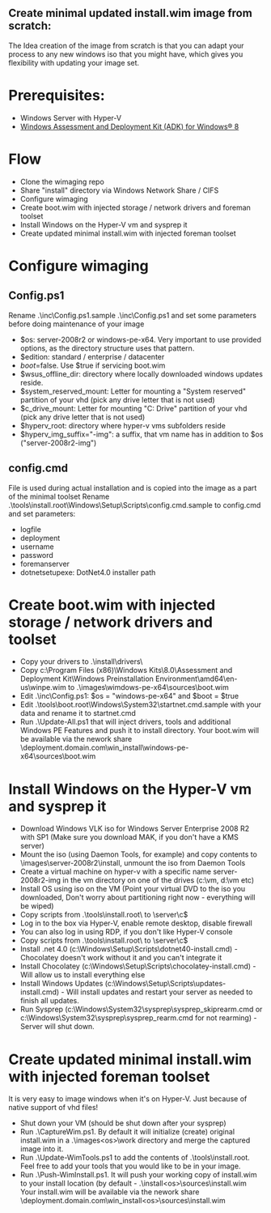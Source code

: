Create minimal updated install.wim image from scratch:
--------------------
The Idea creation of the image from scratch is that you can adapt your process to any new windows iso that you might have, which gives you flexibility with updating your image set.

# Prerequisites:
- Windows Server with Hyper-V
- [Windows Assessment and Deployment Kit (ADK) for Windows® 8](http://www.microsoft.com/en-us/download/details.aspx?id=30652)


# Flow
- Clone the wimaging repo
- Share "install" directory via Windows Network Share / CIFS
- Configure wimaging
- Create boot.wim with injected storage / network drivers and foreman toolset
- Install Windows on the Hyper-V vm and sysprep it
- Create updated minimal install.wim with injected foreman toolset

# Configure wimaging
## Config.ps1
Rename .\inc\Config.ps1.sample .\inc\Config.ps1 and set some parameters before doing maintenance of your image
- $os: server-2008r2 or windows-pe-x64. Very important to use provided options, as the directory structure uses that pattern.
- $edition: standard / enterprise / datacenter
- $boot=$false. Use $true if servicing boot.wim
- $wsus_offline_dir: directory where locally downloaded windows updates reside.
- $system_reserved_mount: Letter for mounting a "System reserved" partition of your vhd (pick any drive letter that is not used)
- $c_drive_mount: Letter for mounting "C: Drive" partition of your vhd (pick any drive letter that is not used)
- $hyperv_root: directory where hyper-v vms subfolders reside
- $hyperv_img_suffix="-img": a suffix, that vm name has in addition to $os ("server-2008r2-img")

## config.cmd
File is used during actual installation and is copied into the image as a part of the minimal toolset
Rename .\tools\install.root\Windows\Setup\Scripts\config.cmd.sample to config.cmd and set parameters:
- logfile
- deployment
- username
- password
- foremanserver
- dotnetsetupexe: DotNet4.0 installer path 

# Create boot.wim with injected storage / network drivers and toolset
- Copy your drivers to .\install\drivers\
- Copy c:\Program Files (x86)\Windows Kits\8.0\Assessment and Deployment Kit\Windows Preinstallation Environment\amd64\en-us\winpe.wim to .\images\wimdows-pe-x64\sources\boot.wim
- Edit .\inc\Config.ps1: $os = "windows-pe-x64" and $boot = $true
- Edit .\tools\boot.root\Windows\System32\startnet.cmd.sample with your data and rename it to startnet.cmd
- Run .\Update-All.ps1 that will inject drivers, tools and additional Windows PE Features and push it to install directory.
Your boot.wim will be available via the nework share \\deployment.domain.com\win_install\windows-pe-x64\sources\boot.wim

# Install Windows on the Hyper-V vm and sysprep it
- Download Windows VLK iso for Windows Server Enterprise 2008 R2 with SP1 (Make sure you download MAK, if you don't have a KMS server)
- Mount the iso (using Daemon Tools, for example) and copy contents to \images\server-2008r2\install\, unmount the iso from Daemon Tools
- Create a virtual machine on hyper-v with a specific name server-2008r2-img in the vm directory on one of the drives (c:\vm, d:\vm etc)
- Install OS using iso on the VM (Point your virtual DVD to the iso you downloaded, Don't worry about partitioning right now - everything will be wiped)
- Copy scripts from .\tools\install.root\ to \\server\c$
- Log in to the box via Hyper-V, enable remote desktop, disable firewall
- You can also log in using RDP, if you don't like Hyper-V console
- Copy scripts from .\tools\install.root\ to \\server\c$
- Install .net 4.0 (c:\Windows\Setup\Scripts\dotnet40-install.cmd) - Chocolatey doesn't work without it and you can't integrate it
- Install Chocolatey (c:\Windows\Setup\Scripts\chocolatey-install.cmd) - Will allow us to install everything else
- Install Windows Updates (c:\Windows\Setup\Scripts\updates-install.cmd) - Will install updates and restart your server as needed to finish all updates.
- Run Sysprep (c:\Windows\System32\sysprep\sysprep_skiprearm.cmd or c:\Windows\System32\sysprep\sysprep_rearm.cmd for not rearming) - Server will shut down.

# Create updated minimal install.wim with injected foreman toolset
It is very easy to image windows when it's on Hyper-V. Just because of native support of vhd files!
- Shut down your VM (should be shut down after your sysprep)
- Run .\CaptureWim.ps1. By default it will initialize (create) original install.wim in a .\images\<os>\work directory and merge the captured image into it.
- Run .\Update-WimTools.ps1 to add the contents of .\tools\install.root. Feel free to add your tools that you would like to be in your image.
- Run .\Push-WimInstall.ps1. It will push your working copy of install.wim to your install location (by default - .\install\<os>\sources\install.wim
Your install.wim will be available via the nework share \\deployment.domain.com\win_install\<os>\sources\install.wim